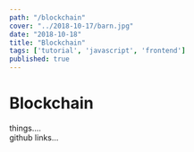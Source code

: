 ```yaml
---
path: "/blockchain"
cover: "../2018-10-17/barn.jpg"
date: "2018-10-18"
title: "Blockchain"
tags: ['tutorial', 'javascript', 'frontend']
published: true
---
```


# Blockchain
things....  
github links...  
